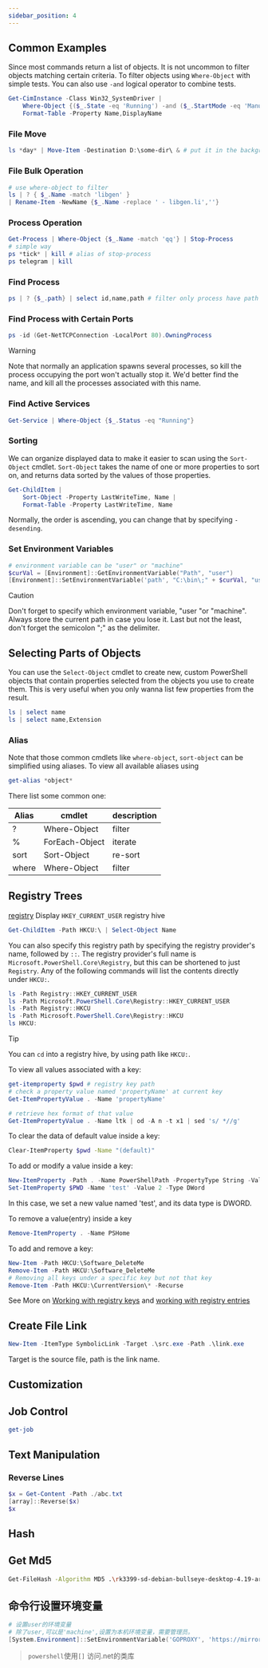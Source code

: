 ```yaml
---
sidebar_position: 4
---
```


## Common Examples

Since most commands return a list of objects. It is not uncommon to filter objects matching certain criteria. To filter objects using `Where-Object` with simple tests. You can also use `-and` logical operator to combine tests.

```powershell
Get-CimInstance -Class Win32_SystemDriver |
    Where-Object {($_.State -eq 'Running') -and ($_.StartMode -eq 'Manual')} |
    Format-Table -Property Name,DisplayName
```

### File Move

```powershell
ls *day* | Move-Item -Destination D:\some-dir\ & # put it in the background
```

### File Bulk Operation

```powershell
# use where-object to filter
ls | ? { $_.Name -match 'libgen' } 
| Rename-Item -NewName {$_.Name -replace ' - libgen.li',''}
```

### Process Operation

```powershell
Get-Process | Where-Object {$_.Name -match 'qq'} | Stop-Process
# simple way
ps *tick* | kill # alias of stop-process
ps telegram | kill
```

### Find Process

```powershell
ps | ? {$_.path} | select id,name,path # filter only process have path
```

### Find Process with Certain Ports

```powershell
ps -id (Get-NetTCPConnection -LocalPort 80).OwningProcess
```

> [!warning]
>
> Note that normally an application spawns several processes, so kill the process occupying the port won't actually stop it. We'd better find the name, and kill all the processes associated with this name.

### Find Active Services

```powershell
Get-Service | Where-Object {$_.Status -eq "Running"}
```

### Sorting

We can organize displayed data to make it easier to scan using the `Sort-Object` cmdlet. `Sort-Object` takes the name of one or more properties to sort on, and returns data sorted by the values of those properties.

```powershell
Get-ChildItem |
    Sort-Object -Property LastWriteTime, Name |
    Format-Table -Property LastWriteTime, Name
```

Normally, the order is ascending, you can change that by specifying `-desending`.

### Set Environment Variables

```powershell
# environment variable can be "user" or "machine"
$curVal = [Environment]::GetEnvironmentVariable("Path", "user")
[Environment]::SetEnvironmentVariable('path', "C:\bin\;" + $curVal, "user")
```

> [!CAUTION]
>
>Don't forget to specify which environment variable, "user "or "machine". Always store the current path in case you lose it. Last but not the least, don't forget the semicolon ";" as the delimiter.

## Selecting Parts of Objects

You can use the `Select-Object` cmdlet to create new, custom PowerShell objects that contain properties selected from the objects you use to create them. This is very useful when you only wanna list few properties from the result.

```powershell
ls | select name
ls | select name,Extension

```

### Alias

Note that those common cmdlets like `where-object`, `sort-object` can be simplified using aliases. To view all available aliases using

```powershell
get-alias *object*
```

There list some common one:

| Alias | cmdlet         | description |
| ----- | -------------- | ----------- |
| ?     | Where-Object   | filter      |
| %     | ForEach-Object | iterate     |
| sort  | Sort-Object    | re-sort     |
| where | Where-Object   | filter      |

## Registry Trees
[registry](registry.md)
Display `HKEY_CURRENT_USER` registry hive

```powershell
Get-ChildItem -Path HKCU:\ | Select-Object Name
```

You can also specify this registry path by specifying the registry provider's name, followed by `::`. The registry provider's full name is `Microsoft.PowerShell.Core\Registry`, but this can be shortened to just `Registry`. Any of the following commands will list the contents directly under `HKCU:`.

```powershell
ls -Path Registry::HKEY_CURRENT_USER
ls -Path Microsoft.PowerShell.Core\Registry::HKEY_CURRENT_USER
ls -Path Registry::HKCU
ls -Path Microsoft.PowerShell.Core\Registry::HKCU
ls HKCU:
```

> [!tip]
>
> You can `cd` into a registry hive, by using path like `HKCU:`.

To view all values associated with a key:

```powershell
get-itemproperty $pwd # registry key path
# check a property value named 'propertyName' at current key
Get-ItemPropertyValue . -Name 'propertyName' 

# retrieve hex format of that value
Get-ItemPropertyValue . -Name ltk | od -A n -t x1 | sed 's/ *//g'
```

To clear the data of default value inside a key:

```bash
Clear-ItemProperty $pwd -Name "(default)"
```

To add or modify a value inside a key:

```powershell
New-ItemProperty -Path . -Name PowerShellPath -PropertyType String -Value $PSHome
Set-ItemProperty $PWD -Name 'test' -Value 2 -Type DWord
```

In this case, we set a new value named 'test', and its data type is DWORD.

To remove a value(entry) inside a key

```powershell
Remove-ItemProperty . -Name PSHome
```

To add and remove a key:

```powershell
New-Item -Path HKCU:\Software_DeleteMe
Remove-Item -Path HKCU:\Software_DeleteMe
# Removing all keys under a specific key but not that key
Remove-Item -Path HKCU:\CurrentVersion\* -Recurse
```

See More on [Working with registry keys](https://learn.microsoft.com/en-us/powershell/scripting/samples/working-with-registry-keys?view=powershell-7.4#listing-all-subkeys-of-a-registry-key) and [working with registry entries](https://learn.microsoft.com/en-us/powershell/scripting/samples/working-with-registry-entries?view=powershell-7.4)

## Create File Link
```powershell
New-Item -ItemType SymbolicLink -Target .\src.exe -Path .\link.exe
```
Target is the source file, path is the link name.
## Customization

## Job Control

```powershell
get-job
```

## Text Manipulation

### Reverse Lines

```powershell
$x = Get-Content -Path ./abc.txt
[array]::Reverse($x)
$x
```

## Hash
## Get Md5
```bash
Get-FileHash -Algorithm MD5 .\rk3399-sd-debian-bullseye-desktop-4.19-arm64-20230210.img.gz
```

## 命令行设置环境变量
```powershell
# 设置user的环境变量
# 除了user,可以是'machine',设置为本机环境变量，需要管理员。
[System.Environment]::SetEnvironmentVariable('GOPROXY', 'https://mirrors.cloud.tencent.com/go, direct', 'User')
```

> `powershell`使用`[]` 访问.net的类库

